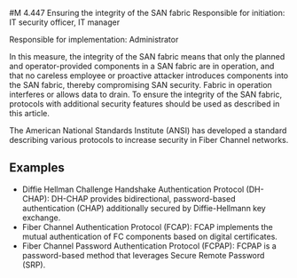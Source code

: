 #M 4.447 Ensuring the integrity of the SAN fabric
Responsible for initiation: IT security officer, IT manager

Responsible for implementation: Administrator

In this measure, the integrity of the SAN fabric means that only the planned and operator-provided components in a SAN fabric are in operation, and that no careless employee or proactive attacker introduces components into the SAN fabric, thereby compromising SAN security. Fabric in operation interferes or allows data to drain. To ensure the integrity of the SAN fabric, protocols with additional security features should be used as described in this article.

The American National Standards Institute (ANSI) has developed a standard describing various protocols to increase security in Fiber Channel networks.



## Examples 
* Diffie Hellman Challenge Handshake Authentication Protocol (DH-CHAP): DH-CHAP provides bidirectional, password-based authentication (CHAP) additionally secured by Diffie-Hellmann key exchange.
* Fiber Channel Authentication Protocol (FCAP): FCAP implements the mutual authentication of FC components based on digital certificates.
* Fiber Channel Password Authentication Protocol (FCPAP): FCPAP is a password-based method that leverages Secure Remote Password (SRP).




